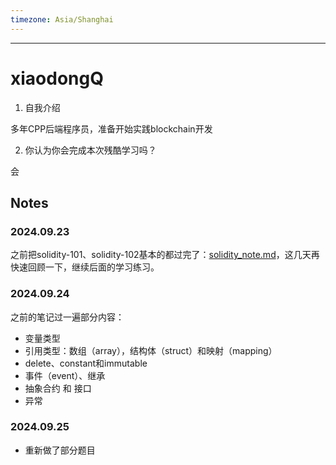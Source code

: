 ```yaml
---
timezone: Asia/Shanghai
---
```


---

# xiaodongQ

1. 自我介绍

多年CPP后端程序员，准备开始实践blockchain开发

2. 你认为你会完成本次残酷学习吗？

会
   
## Notes

<!-- Content_START -->

### 2024.09.23

之前把solidity-101、solidity-102基本的都过完了：[solidity_note.md](https://github.com/xiaodongQ/devNoteBackup/blob/master/%E5%90%84%E5%88%86%E7%B1%BB%E8%AE%B0%E5%BD%95/blockchain/solidity_note.md)，这几天再快速回顾一下，继续后面的学习练习。

### 2024.09.24

之前的笔记过一遍部分内容：

* 变量类型
* 引用类型：数组（array），结构体（struct）和映射（mapping）
* delete、constant和immutable
* 事件（event）、继承
* 抽象合约 和 接口
* 异常

### 2024.09.25

* 重新做了部分题目

<!-- Content_END -->
